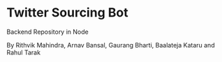 # Twitter Sourcing Bot
Backend Repository in Node

By Rithvik Mahindra, Arnav Bansal, Gaurang Bharti, Baalateja Kataru and Rahul Tarak
